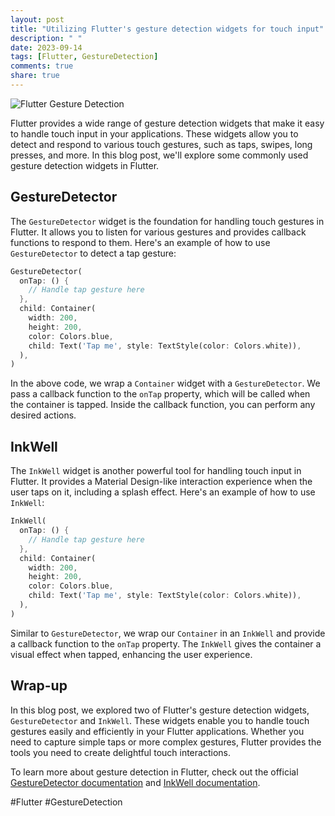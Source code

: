 ```yaml
---
layout: post
title: "Utilizing Flutter's gesture detection widgets for touch input"
description: " "
date: 2023-09-14
tags: [Flutter, GestureDetection]
comments: true
share: true
---
```


![Flutter Gesture Detection](https://example.com/flutter-gesture-detection.png)

Flutter provides a wide range of gesture detection widgets that make it easy to handle touch input in your applications. These widgets allow you to detect and respond to various touch gestures, such as taps, swipes, long presses, and more. In this blog post, we'll explore some commonly used gesture detection widgets in Flutter.

## GestureDetector

The `GestureDetector` widget is the foundation for handling touch gestures in Flutter. It allows you to listen for various gestures and provides callback functions to respond to them. Here's an example of how to use `GestureDetector` to detect a tap gesture:

```dart
GestureDetector(
  onTap: () {
    // Handle tap gesture here
  },
  child: Container(
    width: 200,
    height: 200,
    color: Colors.blue,
    child: Text('Tap me', style: TextStyle(color: Colors.white)),
  ),
)
```

In the above code, we wrap a `Container` widget with a `GestureDetector`. We pass a callback function to the `onTap` property, which will be called when the container is tapped. Inside the callback function, you can perform any desired actions.

## InkWell

The `InkWell` widget is another powerful tool for handling touch input in Flutter. It provides a Material Design-like interaction experience when the user taps on it, including a splash effect. Here's an example of how to use `InkWell`:

```dart
InkWell(
  onTap: () {
    // Handle tap gesture here
  },
  child: Container(
    width: 200,
    height: 200,
    color: Colors.blue,
    child: Text('Tap me', style: TextStyle(color: Colors.white)),
  ),
)
```

Similar to `GestureDetector`, we wrap our `Container` in an `InkWell` and provide a callback function to the `onTap` property. The `InkWell` gives the container a visual effect when tapped, enhancing the user experience.

## Wrap-up

In this blog post, we explored two of Flutter's gesture detection widgets, `GestureDetector` and `InkWell`. These widgets enable you to handle touch gestures easily and efficiently in your Flutter applications. Whether you need to capture simple taps or more complex gestures, Flutter provides the tools you need to create delightful touch interactions.

To learn more about gesture detection in Flutter, check out the official [GestureDetector documentation](https://api.flutter.dev/flutter/widgets/GestureDetector-class.html) and [InkWell documentation](https://api.flutter.dev/flutter/material/InkWell-class.html).

#Flutter #GestureDetection
